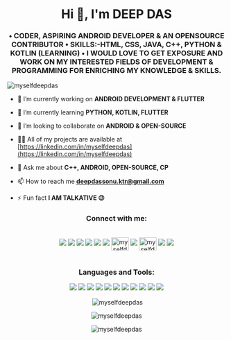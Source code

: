 <h1 align="center">Hi 👋, I'm DEEP DAS</h1>
<h3 align="center">• CODER, ASPIRING ANDROID DEVELOPER & AN OPENSOURCE CONTRIBUTOR • SKILLS:-HTML, CSS, JAVA, C++, PYTHON & KOTLIN (LEARNING) • I WOULD LOVE TO GET EXPOSURE AND WORK ON MY INTERESTED FIELDS OF DEVELOPMENT & PROGRAMMING FOR ENRICHING MY KNOWLEDGE & SKILLS.</h3>

<p align="left"> <img src="https://komarev.com/ghpvc/?username=myselfdeepdas&label=Profile%20views&color=0e75b6&style=flat" alt="myselfdeepdas" /> </p>

- 🔭 I’m currently working on **ANDROID DEVELOPMENT & FLUTTER**

- 🌱 I’m currently learning **PYTHON, KOTLIN, FLUTTER**

- 👯 I’m looking to collaborate on **ANDROID & OPEN-SOURCE**

- 👨‍💻 All of my projects are available at [https://linkedin.com/in/myselfdeepdas](https://linkedin.com/in/myselfdeepdas)

- 💬 Ask me about **C++, ANDROID, OPEN-SOURCE, CP**

- 📫 How to reach me **deepdassonu.ktr@gmail.com**

- ⚡ Fun fact **I AM TALKATIVE 😉**

<h3 align="center">Connect with me:</h3>
<br>
<div align="center">
<a href="https://dev.to/myselfdeepdas" ><img src="https://img.shields.io/badge/dev.to-0A0A0A?style=for-the-badge&logo=devdotto&logoColor=white"></a>
<a href="https://twitter.com/myselfdeepdas" ><img src="https://img.shields.io/badge/Twitter-1DA1F2?style=for-the-badge&logo=twitter&logoColor=white"><a>
<a href="https://linkedin.com/in/myselfdeepdas" ><img src="https://img.shields.io/badge/LinkedIn-0077B5?style=for-the-badge&logo=linkedin&logoColor=white"><a>
<a href="https://facebook.com/myselfdeepdas" ><img src="https://img.shields.io/badge/Facebook-1877F2?style=for-the-badge&logo=facebook&logoColor=white"><a>
<a href="https://instagram.com/myselfdeepdas" ><img src="https://img.shields.io/badge/Instagram-E4405F?style=for-the-badge&logo=instagram&logoColor=white"><a>
<a href="https://www.codechef.com/users/myselfdeepdas" ><img src="https://img.shields.io/badge/-CodeChef-5B4638?style=for-the-badge&logo=CodeChef&logoColor=white"><a>
<a href="https://codeforces.com/profile/myselfdeepdas" target="blank"><img align="center" src="https://raw.githubusercontent.com/rahuldkjain/github-profile-readme-generator/master/src/images/icons/Social/codeforces.svg" alt="myselfdeepdas" height="30" width="40"  /></a>
<a href="https://hackerrank.com/myselfdeepdas" ><img src="https://img.shields.io/badge/-Hackerrank-2EC866?style=for-the-badge&logo=HackerRank&logoColor=white"><a>
<a href="https://auth.geeksforgeeks.org/user/myselfdeepdas" target="blank"><img align="center" src="https://raw.githubusercontent.com/rahuldkjain/github-profile-readme-generator/master/src/images/icons/Social/geeks-for-geeks.svg" alt="myselfdeepdas" height="30" width="40"  /></a>
<a href="https://hackerearth.com/myselfdeepdas" ><img src="https://img.shields.io/badge/HackerEarth-%232C3454.svg?&style=for-the-badge&logo=HackerEarth&logoColor=Blue"><a>
<a href="https://leetcode.com/myselfdeepdas" ><img src="https://img.shields.io/badge/-LeetCode-FFA116?style=for-the-badge&logo=LeetCode&logoColor=black"><a>



</div>
</br>
<h3 align="center">Languages and Tools:</h3>
<div align="center">
 
<img src = "https://img.shields.io/badge/Android-3DDC84?style=for-the-badge&logo=android&logoColor=white">
<img src = "https://img.shields.io/badge/C%2B%2B-00599C?style=for-the-badge&logo=c%2B%2B&logoColor=white">
<img src = "https://img.shields.io/badge/CSS3-1572B6?style=for-the-badge&logo=css3&logoColor=white">
<img src = "https://img.shields.io/badge/Dart-0175C2?style=for-the-badge&logo=dart&logoColor=white">
<img src = "https://img.shields.io/badge/firebase-ffca28?style=for-the-badge&logo=firebase&logoColor=black">
<img src = "https://img.shields.io/badge/Flutter-02569B?style=for-the-badge&logo=flutter&logoColor=white">
<img src = "https://img.shields.io/badge/HTML5-E34F26?style=for-the-badge&logo=html5&logoColor=white">
<img src = "https://img.shields.io/badge/Java-ED8B00?style=for-the-badge&logo=java&logoColor=white">
<img src = "https://img.shields.io/badge/Kotlin-0095D5?&style=for-the-badge&logo=kotlin&logoColor=white">
<img src = "https://img.shields.io/badge/Adobe%20Photoshop-31A8FF?style=for-the-badge&logo=Adobe%20Photoshop&logoColor=black">
<img src = "https://img.shields.io/badge/Python-FFD43B?style=for-the-badge&logo=python&logoColor=darkgreen">
</div>

<div align="center">

<p>
<p>&nbsp;<img align="center" src="https://github-readme-stats.vercel.app/api?username=myselfdeepdas&show_icons=true&locale=en" alt="myselfdeepdas" /></p>

<p><img align="center" src="https://github-readme-streak-stats.herokuapp.com/?user=myselfdeepdas&" alt="myselfdeepdas" /></p>

<p><img align="center" src="https://github-readme-stats.vercel.app/api/top-langs?username=myselfdeepdas&show_icons=true&locale=en&layout=compact" alt="myselfdeepdas" /></p>
  </p>
</div>
